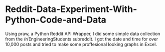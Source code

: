 # Reddit-Data-Experiment-With-Python-Code-and-Data

Using praw, a Python Reddit API Wrapper, I did some simple data collection from the /r/EngineeringStudents subreddit. I got the date and time for over 10,000 posts and tried to make some proffesional looking graphs in Excel.
